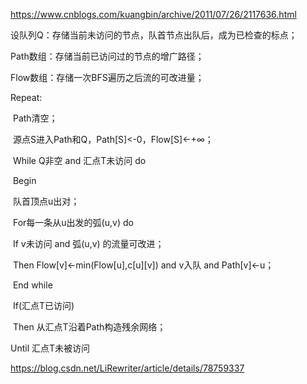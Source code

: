 https://www.cnblogs.com/kuangbin/archive/2011/07/26/2117636.html



 设队列Q：存储当前未访问的节点，队首节点出队后，成为已检查的标点；

  Path数组：存储当前已访问过的节点的增广路径；

  Flow数组：存储一次BFS遍历之后流的可改进量；

  Repeat:

​    Path清空；

​    源点S进入Path和Q，Path[S]<-0，Flow[S]<-+∞；

​    While Q非空 and 汇点T未访问 do

​        Begin

​            队首顶点u出对；

​            For每一条从u出发的弧(u,v) do

​                If v未访问 and 弧(u,v) 的流量可改进；

​                Then Flow[v]<-min(Flow[u],c[u][v]) and v入队 and Path[v]<-u；

​    End while

   

​    If(汇点T已访问)

​    Then 从汇点T沿着Path构造残余网络；

  Until 汇点T未被访问

https://blog.csdn.net/LiRewriter/article/details/78759337